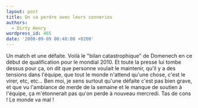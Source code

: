```yaml
---
layout: post
title: On va perdre avec leurs conneries
authors:
  - Dirty Henry
wordpress_id: 465
date: '2008-09-09 08:48:00 +0200'
---
```

Un match et une défaite. Voilà le "bilan catastrophique" de Domenech en ce début de qualification pour le mondial 2010. Et toute la presse lui tombe dessus pour ça, on dit que personne voulait le maintenir, qu'il y a des tensions dans l'équipe, que tout le monde n'attend qu'une chose, c'est le virer, etc, etc... Ben moi, je sens surtout qu'une défaite c'est pas bien grave, et que vu l'ambiance de merde de la semaine et le manque de soutien à l'équipe, ça m'étonnerait pas qu'on perde à nouveau mercredi. Tas de cons ! Le monde va mal !
